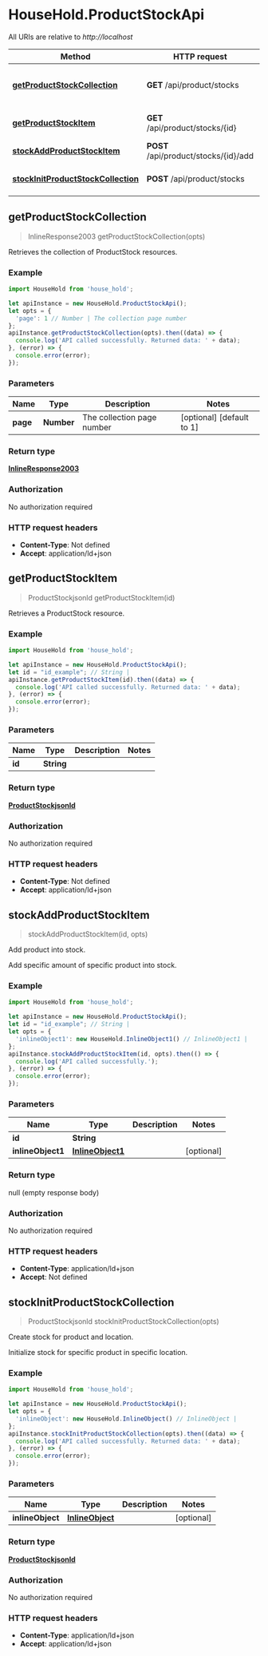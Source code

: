 # HouseHold.ProductStockApi

All URIs are relative to *http://localhost*

Method | HTTP request | Description
------------- | ------------- | -------------
[**getProductStockCollection**](ProductStockApi.md#getProductStockCollection) | **GET** /api/product/stocks | Retrieves the collection of ProductStock resources.
[**getProductStockItem**](ProductStockApi.md#getProductStockItem) | **GET** /api/product/stocks/{id} | Retrieves a ProductStock resource.
[**stockAddProductStockItem**](ProductStockApi.md#stockAddProductStockItem) | **POST** /api/product/stocks/{id}/add | Add product into stock.
[**stockInitProductStockCollection**](ProductStockApi.md#stockInitProductStockCollection) | **POST** /api/product/stocks | Create stock for product and location.



## getProductStockCollection

> InlineResponse2003 getProductStockCollection(opts)

Retrieves the collection of ProductStock resources.

### Example

```javascript
import HouseHold from 'house_hold';

let apiInstance = new HouseHold.ProductStockApi();
let opts = {
  'page': 1 // Number | The collection page number
};
apiInstance.getProductStockCollection(opts).then((data) => {
  console.log('API called successfully. Returned data: ' + data);
}, (error) => {
  console.error(error);
});

```

### Parameters


Name | Type | Description  | Notes
------------- | ------------- | ------------- | -------------
 **page** | **Number**| The collection page number | [optional] [default to 1]

### Return type

[**InlineResponse2003**](InlineResponse2003.md)

### Authorization

No authorization required

### HTTP request headers

- **Content-Type**: Not defined
- **Accept**: application/ld+json


## getProductStockItem

> ProductStockjsonld getProductStockItem(id)

Retrieves a ProductStock resource.

### Example

```javascript
import HouseHold from 'house_hold';

let apiInstance = new HouseHold.ProductStockApi();
let id = "id_example"; // String | 
apiInstance.getProductStockItem(id).then((data) => {
  console.log('API called successfully. Returned data: ' + data);
}, (error) => {
  console.error(error);
});

```

### Parameters


Name | Type | Description  | Notes
------------- | ------------- | ------------- | -------------
 **id** | **String**|  | 

### Return type

[**ProductStockjsonld**](ProductStockjsonld.md)

### Authorization

No authorization required

### HTTP request headers

- **Content-Type**: Not defined
- **Accept**: application/ld+json


## stockAddProductStockItem

> stockAddProductStockItem(id, opts)

Add product into stock.

Add specific amount of specific product into stock.

### Example

```javascript
import HouseHold from 'house_hold';

let apiInstance = new HouseHold.ProductStockApi();
let id = "id_example"; // String | 
let opts = {
  'inlineObject1': new HouseHold.InlineObject1() // InlineObject1 | 
};
apiInstance.stockAddProductStockItem(id, opts).then(() => {
  console.log('API called successfully.');
}, (error) => {
  console.error(error);
});

```

### Parameters


Name | Type | Description  | Notes
------------- | ------------- | ------------- | -------------
 **id** | **String**|  | 
 **inlineObject1** | [**InlineObject1**](InlineObject1.md)|  | [optional] 

### Return type

null (empty response body)

### Authorization

No authorization required

### HTTP request headers

- **Content-Type**: application/ld+json
- **Accept**: Not defined


## stockInitProductStockCollection

> ProductStockjsonld stockInitProductStockCollection(opts)

Create stock for product and location.

Initialize stock for specific product in specific location.

### Example

```javascript
import HouseHold from 'house_hold';

let apiInstance = new HouseHold.ProductStockApi();
let opts = {
  'inlineObject': new HouseHold.InlineObject() // InlineObject | 
};
apiInstance.stockInitProductStockCollection(opts).then((data) => {
  console.log('API called successfully. Returned data: ' + data);
}, (error) => {
  console.error(error);
});

```

### Parameters


Name | Type | Description  | Notes
------------- | ------------- | ------------- | -------------
 **inlineObject** | [**InlineObject**](InlineObject.md)|  | [optional] 

### Return type

[**ProductStockjsonld**](ProductStockjsonld.md)

### Authorization

No authorization required

### HTTP request headers

- **Content-Type**: application/ld+json
- **Accept**: application/ld+json

